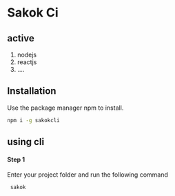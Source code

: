 # Sakok Ci
## active
 1. nodejs
 2. reactjs
 3. ....

## Installation

Use the package manager npm to install.

```bash
npm i -g sakokcli
```

## using cli
#### Step 1
Enter your project folder and run the following command
```bash
 sakok
```